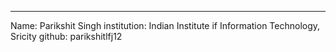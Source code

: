 ---
Name: Parikshit Singh
institution: Indian Institute if Information Technology, Sricity
github: parikshitlfj12